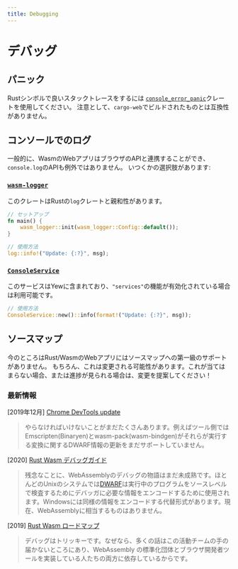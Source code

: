 ```yaml
---
title: Debugging
---
```


# デバッグ

## パニック

Rustシンボルで良いスタックトレースをするには
[`console_error_panic`](https://github.com/rustwasm/console_error_panic_hook)クレートを使用してください。
注意として、`cargo-web`でビルドされたものとは互換性がありません。

## コンソールでのログ

一般的に、WasmのWebアプリはブラウザのAPIと連携することができ、`console.log`のAPIも例外ではありません。
いつくかの選択肢があります:

### [`wasm-logger`](https://crates.io/crates/wasm-logger)

このクレートはRustの`log`クレートと親和性があります。

```rust
// セットアップ
fn main() {
    wasm_logger::init(wasm_logger::Config::default());
}

// 使用方法
log::info!("Update: {:?}", msg);
```

### [`ConsoleService`](https://docs.rs/yew/latest/yew/services/console/struct.ConsoleService.html)

このサービスはYewに含まれており、`"services"`の機能が有効化されている場合は利用可能です。

```rust
// 使用方法
ConsoleService::new()::info(format!("Update: {:?}", msg));
```

## ソースマップ

今のところはRust/WasmのWebアプリにはソースマップへの第一級のサポートがありません。
もちろん、これは変更される可能性があります。これが当てはまらない場合、または進捗が見られる場合は、変更を提案してください！

### 最新情報

\[2019年12月\] [Chrome DevTools update](https://developers.google.com/web/updates/2019/12/webassembly#the_future)

> やらなければいけないことがまだたくさんあります。例えばツール側ではEmscripten\(Binaryen\)とwasm-pack\(wasm-bindgen\)がそれらが実行する変換に関するDWARF情報の更新をまだサポートしていません。

\[2020\] [Rust Wasm デバッグガイド](https://rustwasm.github.io/book/reference/debugging.html#using-a-debugger)

> 残念なことに、WebAssemblyのデバッグの物語はまだ未成熟です。ほとんどのUnixのシステムでは[DWARF](http://dwarfstd.org/)は実行中のプログラムをソースレベルで検査するためにデバッガに必要な情報をエンコードするために使用されます。Windowsには同様の情報をエンコードする代替形式があります。現在、WebAssemblyに相当するものはありません。

\[2019\] [Rust Wasm ロードマップ](https://rustwasm.github.io/rfcs/007-2019-roadmap.html#debugging)

> デバッグはトリッキーです。なぜなら、多くの話はこの活動チームの手の届かないところにあり、WebAssembly の標準化団体とブラウザ開発者ツールを実装している人たちの両方に依存しているからです。
